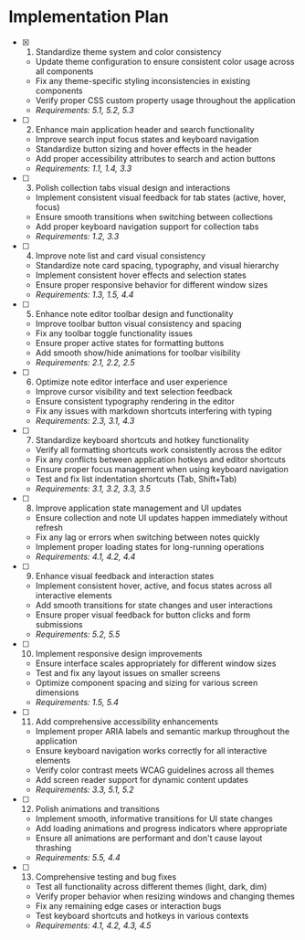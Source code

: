# Implementation Plan

- [x] 1. Standardize theme system and color consistency
  - Update theme configuration to ensure consistent color usage across all components
  - Fix any theme-specific styling inconsistencies in existing components
  - Verify proper CSS custom property usage throughout the application
  - _Requirements: 5.1, 5.2, 5.3_

- [ ] 2. Enhance main application header and search functionality
  - Improve search input focus states and keyboard navigation
  - Standardize button sizing and hover effects in the header
  - Add proper accessibility attributes to search and action buttons
  - _Requirements: 1.1, 1.4, 3.3_

- [ ] 3. Polish collection tabs visual design and interactions
  - Implement consistent visual feedback for tab states (active, hover, focus)
  - Ensure smooth transitions when switching between collections
  - Add proper keyboard navigation support for collection tabs
  - _Requirements: 1.2, 3.3_

- [ ] 4. Improve note list and card visual consistency
  - Standardize note card spacing, typography, and visual hierarchy
  - Implement consistent hover effects and selection states
  - Ensure proper responsive behavior for different window sizes
  - _Requirements: 1.3, 1.5, 4.4_

- [ ] 5. Enhance note editor toolbar design and functionality
  - Improve toolbar button visual consistency and spacing
  - Fix any toolbar toggle functionality issues
  - Ensure proper active states for formatting buttons
  - Add smooth show/hide animations for toolbar visibility
  - _Requirements: 2.1, 2.2, 2.5_

- [ ] 6. Optimize note editor interface and user experience
  - Improve cursor visibility and text selection feedback
  - Ensure consistent typography rendering in the editor
  - Fix any issues with markdown shortcuts interfering with typing
  - _Requirements: 2.3, 3.1, 4.3_

- [ ] 7. Standardize keyboard shortcuts and hotkey functionality
  - Verify all formatting shortcuts work consistently across the editor
  - Fix any conflicts between application hotkeys and editor shortcuts
  - Ensure proper focus management when using keyboard navigation
  - Test and fix list indentation shortcuts (Tab, Shift+Tab)
  - _Requirements: 3.1, 3.2, 3.3, 3.5_

- [ ] 8. Improve application state management and UI updates
  - Ensure collection and note UI updates happen immediately without refresh
  - Fix any lag or errors when switching between notes quickly
  - Implement proper loading states for long-running operations
  - _Requirements: 4.1, 4.2, 4.4_

- [ ] 9. Enhance visual feedback and interaction states
  - Implement consistent hover, active, and focus states across all interactive elements
  - Add smooth transitions for state changes and user interactions
  - Ensure proper visual feedback for button clicks and form submissions
  - _Requirements: 5.2, 5.5_

- [ ] 10. Implement responsive design improvements
  - Ensure interface scales appropriately for different window sizes
  - Test and fix any layout issues on smaller screens
  - Optimize component spacing and sizing for various screen dimensions
  - _Requirements: 1.5, 5.4_

- [ ] 11. Add comprehensive accessibility enhancements
  - Implement proper ARIA labels and semantic markup throughout the application
  - Ensure keyboard navigation works correctly for all interactive elements
  - Verify color contrast meets WCAG guidelines across all themes
  - Add screen reader support for dynamic content updates
  - _Requirements: 3.3, 5.1, 5.2_

- [ ] 12. Polish animations and transitions
  - Implement smooth, informative transitions for UI state changes
  - Add loading animations and progress indicators where appropriate
  - Ensure all animations are performant and don't cause layout thrashing
  - _Requirements: 5.5, 4.4_

- [ ] 13. Comprehensive testing and bug fixes
  - Test all functionality across different themes (light, dark, dim)
  - Verify proper behavior when resizing windows and changing themes
  - Fix any remaining edge cases or interaction bugs
  - Test keyboard shortcuts and hotkeys in various contexts
  - _Requirements: 4.1, 4.2, 4.3, 4.5_